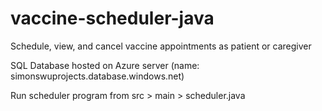 # vaccine-scheduler-java

Schedule, view, and cancel vaccine appointments as patient or caregiver

SQL Database hosted on Azure server (name: simonswuprojects.database.windows.net)

Run scheduler program from src > main > scheduler.java
